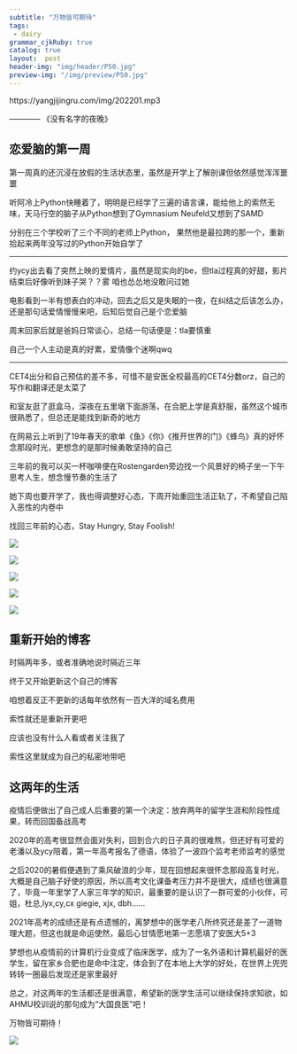 ```yaml
---
subtitle: "万物皆可期待"
tags: 
 - dairy
grammar_cjkRuby: true
catalog: true
layout:  post
header-img: "img/header/P50.jpg"
preview-img: "/img/preview/P50.jpg"
---
```


<p>https://yangjijingru.com/img/202201.mp3</p>

———— 《没有名字的夜晚》

## 恋爱脑的第一周

第一周真的还沉浸在放假的生活状态里，虽然是开学上了解剖课但依然感觉浑浑噩噩

听阿冷上Python快睡着了，明明是已经学了三遍的语言课，能给他上的索然无味，天马行空的脑子从Python想到了Gymnasium Neufeld又想到了SAMD

分别在三个学校听了三个不同的老师上Python， 果然他是最拉跨的那一个，重新拾起来两年没写过的Python开始自学了

------

约ycy出去看了突然上映的爱情片，虽然是现实向的be，但tla过程真的好甜，影片结束后好像听到妹子哭？？雾 咱也怂怂地没敢问过她

电影看到一半有想表白的冲动，回去之后又是失眠的一夜，在纠结之后该怎么办，还是那句话爱情慢慢来吧，后知后觉自己是个恋爱脑

周末回家后就是爸妈日常谈心，总结一句话便是：tla要慎重

自己一个人主动是真的好累，爱情像个迷啊qwq

------

CET4出分和自己预估的差不多，可惜不是安医全校最高的CET4分数orz，自己的写作和翻译还是太菜了

和室友逛了逛盒马，深夜在五里墩下面游荡，在合肥上学是真舒服，虽然这个城市很熟悉了，但总还是能找到新奇的地方

在网易云上听到了19年春天的歌单《鱼》《你》《推开世界的门》《蜂鸟》真的好怀念那段时光，更想念的是那时候勇敢坚持的自己

三年前的我可以买一杯咖啡便在Rostengarden旁边找一个风景好的椅子坐一下午思考人生，想念慢节奏的生活了

她下周也要开学了，我也得调整好心态，下周开始重回生活正轨了，不希望自己陷入恶性的内卷中

找回三年前的心态，Stay Hungry, Stay Foolish!

![](https://yangjijingru.com/img/2022/022501.jpg)

![](https://yangjijingru.com/img/2022/022502.jpg)

![](https://yangjijingru.com/img/2022/022503.jpg)

![](https://yangjijingru.com/img/2022/022504.jpg)

![](https://yangjijingru.com/img/2022/022505.jpg)

## 重新开始的博客

时隔两年多，或者准确地说时隔近三年

终于又开始更新这个自己的博客

咱想着反正不更新的话每年依然有一百大洋的域名费用

索性就还是重新开更吧

应该也没有什么人看或者关注我了

索性这里就成为自己的私密地带吧

## 这两年的生活

疫情后便做出了自己成人后重要的第一个决定：放弃两年的留学生涯和阶段性成果，转而回国备战高考

2020年的高考很显然会面对失利，回到合六的日子真的很难熬，但还好有可爱的老潘以及ycy陪着，第一年高考报名了德语，体验了一波四个监考老师监考的感觉

之后2020的暑假便遇到了乘风破浪的少年，现在回想起来很怀念那段高复时光，大概是自己脑子好使的原因，所以高考文化课备考压力并不是很大，成绩也很满意了，毕竟一年里学了人家三年学的知识，最重要的是认识了一群可爱的小伙伴，可姐，杜总,lyx,cy,cx giegie, xjx, dbh......

2021年高考的成绩还是有点遗憾的，离梦想中的医学老八所终究还是差了一道物理大题，但这也就是命运使然，最后心甘情愿地第一志愿填了安医大5+3

梦想也从疫情前的计算机行业变成了临床医学，成为了一名外语和计算机最好的医学生，留在家乡合肥也是命中注定，体会到了在本地上大学的好处，在世界上兜兜转转一圈最后发现还是家里最好

总之，对这两年的生活都还是很满意，希望新的医学生活可以继续保持求知欲，如AHMU校训说的那句成为“大国良医”吧！

万物皆可期待！

![](https://yangjijingru.com/img/2022/021701.jpg)